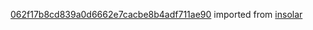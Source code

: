 [062f17b8cd839a0d6662e7cacbe8b4adf711ae90](https://github.com/insolar/insolar/commit/062f17b8cd839a0d6662e7cacbe8b4adf711ae90) imported from [insolar](https://github.com/insolar/insolar)
